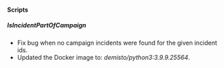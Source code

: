 
#### Scripts
##### IsIncidentPartOfCampaign
- Fix bug when no campaign incidents were found for the given incident ids.
- Updated the Docker image to: *demisto/python3:3.9.9.25564*.
